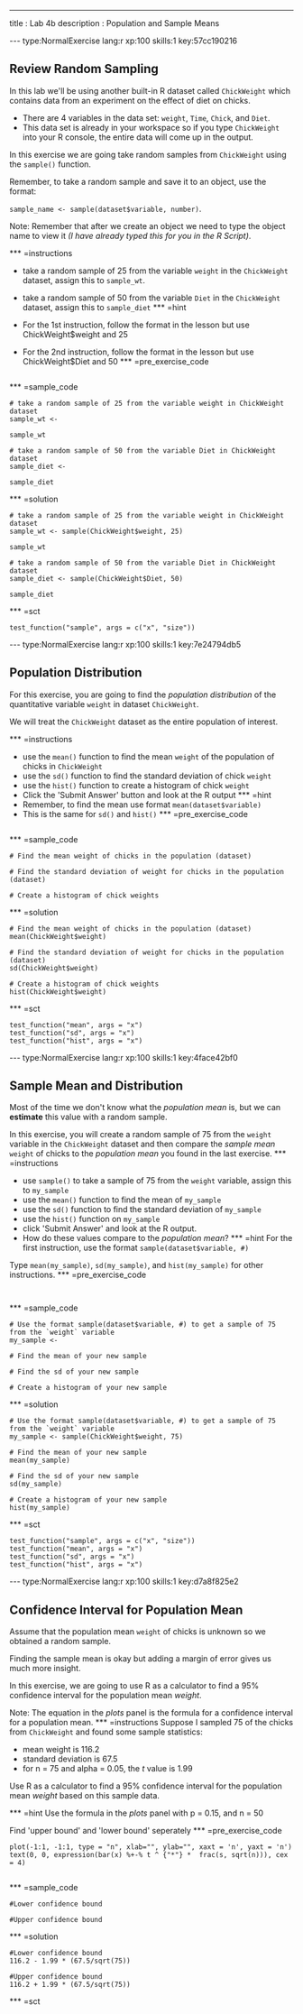 ---
title       : Lab 4b
description : Population and Sample Means


--- type:NormalExercise lang:r xp:100 skills:1 key:57cc190216
## Review Random Sampling

In this lab we'll be using another built-in R dataset called `ChickWeight` which contains data from an experiment on the effect of diet on chicks. 

- There are 4 variables in the data set: `weight`, `Time`, `Chick`, and `Diet`.
- This data set is already in your workspace so if you type  `ChickWeight` into your R console, the entire data will come up in the output.


In this exercise we are going take random samples from `ChickWeight` using the `sample()` function.

Remember, to take a random sample and save it to an object, use the format:

`sample_name <- sample(dataset$variable, number)`.

Note: Remember that after we create an object we need to type the object name to view it *(I have already typed this for you in the R Script)*.

*** =instructions
- take a random sample of 25 from the variable `weight` in the `ChickWeight` dataset, assign this to `sample_wt`.
- take a random sample of 50 from the variable `Diet` in the `ChickWeight` dataset, assign this to `sample_diet`
*** =hint
- For the 1st instruction, follow the format in the lesson but use ChickWeight$weight and 25

- For the 2nd instruction, follow the format in the lesson but use ChickWeight$Diet and 50
*** =pre_exercise_code
```{r}

```

*** =sample_code
```{r}
# take a random sample of 25 from the variable weight in ChickWeight dataset
sample_wt <- 

sample_wt

# take a random sample of 50 from the variable Diet in ChickWeight dataset
sample_diet <- 

sample_diet
```

*** =solution
```{r}
# take a random sample of 25 from the variable weight in ChickWeight dataset
sample_wt <- sample(ChickWeight$weight, 25)

sample_wt

# take a random sample of 50 from the variable Diet in ChickWeight dataset
sample_diet <- sample(ChickWeight$Diet, 50)

sample_diet
```

*** =sct
```{r}
test_function("sample", args = c("x", "size"))

```



--- type:NormalExercise lang:r xp:100 skills:1 key:7e24794db5
## Population Distribution


For this exercise, you are going to find the *population distribution* of the quantitative variable `weight` in dataset `ChickWeight`.

We will treat the `ChickWeight` dataset as the entire population of interest.

*** =instructions
- use the `mean()` function to find the mean `weight` of the population of chicks in `ChickWeight`
- use the `sd()` function to find the standard deviation of chick `weight`
- use the `hist()` function to create a histogram of chick `weight`
- Click the 'Submit Answer' button and look at the R output
*** =hint
- Remember, to find the mean use format `mean(dataset$variable)`
- This is the same for `sd()` and `hist()`
*** =pre_exercise_code
```{r}

```

*** =sample_code
```{r}
# Find the mean weight of chicks in the population (dataset)

# Find the standard deviation of weight for chicks in the population (dataset)

# Create a histogram of chick weights

```

*** =solution
```{r}
# Find the mean weight of chicks in the population (dataset)
mean(ChickWeight$weight)

# Find the standard deviation of weight for chicks in the population (dataset)
sd(ChickWeight$weight)

# Create a histogram of chick weights
hist(ChickWeight$weight)

```

*** =sct
```{r}
test_function("mean", args = "x")
test_function("sd", args = "x")
test_function("hist", args = "x")
```

--- type:NormalExercise lang:r xp:100 skills:1 key:4face42bf0
## Sample Mean and Distribution

Most of the time we don't know what the *population mean* is, but we can **estimate** this value with a random sample. 

In this exercise, you will create a random sample of 75 from the `weight` variable in the `ChickWeight` dataset and then compare the *sample mean* `weight` of chicks to the *population mean* you found in the last exercise.
*** =instructions
- use `sample()` to take a sample of 75 from the `weight` variable, assign this to `my_sample`
- use the `mean()` function to find the mean of `my_sample`
- use the `sd()` function to find the standard deviation of `my_sample`
- use the `hist()` function on `my_sample`
- click 'Submit Answer' and look at the R output.
- How do these values compare to the *population mean*?
*** =hint
For the first instruction, use the format `sample(dataset$variable, #)`

Type `mean(my_sample)`, `sd(my_sample)`, and  `hist(my_sample)` for other instructions.
*** =pre_exercise_code
```{r}


```

*** =sample_code
```{r}
# Use the format sample(dataset$variable, #) to get a sample of 75 from the `weight` variable
my_sample <- 

# Find the mean of your new sample

# Find the sd of your new sample

# Create a histogram of your new sample

```

*** =solution
```{r}
# Use the format sample(dataset$variable, #) to get a sample of 75 from the `weight` variable
my_sample <- sample(ChickWeight$weight, 75)

# Find the mean of your new sample
mean(my_sample)

# Find the sd of your new sample
sd(my_sample)

# Create a histogram of your new sample
hist(my_sample)

```

*** =sct
```{r}
test_function("sample", args = c("x", "size"))
test_function("mean", args = "x")
test_function("sd", args = "x")
test_function("hist", args = "x")
```

--- type:NormalExercise lang:r xp:100 skills:1 key:d7a8f825e2
## Confidence Interval for Population Mean

Assume that the population mean `weight` of chicks is unknown so we obtained a random sample. 

Finding the sample mean is okay but adding a margin of error gives us much more insight.

In this exercise, we are going to use R as a calculator to find a 95% confidence interval for the population mean *weight*.

Note: The equation in the *plots* panel is the formula for a confidence interval for a population mean.
*** =instructions
Suppose I sampled 75 of the chicks from `ChickWeight` and found some sample statistics:

* mean weight is 116.2
* standard deviation is 67.5
* for n = 75 and alpha = 0.05, the *t* value is 1.99
    
    
Use R as a calculator to find a 95% confidence interval for the population mean *weight* based on this sample data.

*** =hint
Use the formula in the *plots* panel with p = 0.15, and n = 50

Find 'upper bound' and 'lower bound' seperately
*** =pre_exercise_code
```{r}
plot(-1:1, -1:1, type = "n", xlab="", ylab="", xaxt = 'n', yaxt = 'n')
text(0, 0, expression(bar(x) %+-% t ^ {"*"} *  frac(s, sqrt(n))), cex = 4)


```

*** =sample_code
```{r}
#Lower confidence bound

#Upper confidence bound
```

*** =solution
```{r}
#Lower confidence bound
116.2 - 1.99 * (67.5/sqrt(75))

#Upper confidence bound
116.2 + 1.99 * (67.5/sqrt(75))
```

*** =sct
```{r}

```